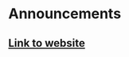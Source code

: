 # Announcements

## [Link to website](testapiinternship-dbchbzfzbwayawb0.polandcentral-01.azurewebsites.net)
